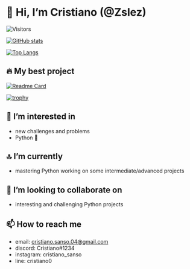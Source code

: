 # 👋 Hi, I’m Cristiano (@Zslez)

![Visitors](https://komarev.com/ghpvc/?username=Zslez&color=blueviolet)

<!--dark-->
[![GitHub stats](https://github-readme-stats.vercel.app/api?username=Zslez&hide=contribs,prs&count_private=True&show_icons=True&theme=tokyonight)](https://github.com/Zslez/Zslez)
<!--dracula-->

[![Top Langs](https://github-readme-stats.vercel.app/api/top-langs/?username=Zslez&theme=tokyonight)](https://github.com/Zslez/Zslez)

## 🔥 My best project

[![Readme Card](https://github-readme-stats.vercel.app/api/pin/?username=Zslez&theme=tokyonight&repo=Mozaiku)](https://github.com/Zslez/Mozaiku)

[![trophy](https://github-profile-trophy.vercel.app/?username=Zslez&theme=nord&margin-w=10&margin-h=10&row=2&column=3&no-bg=true)](https://github.com/ryo-ma/github-profile-trophy)

## 👀 I’m interested in

- new challenges and problems  
- Python 🐍

## 🔝 I’m currently

- mastering Python working on some intermediate/advanced projects

## 💞️ I’m looking to collaborate on

- interesting and challenging Python projects

## 📫 How to reach me

- email: cristiano.sanso.04@gmail.com
- discord: Cristiano#1234
- instagram: cristiano_sanso
- line: cristiano0
